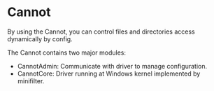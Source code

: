 # Cannot

By using the Cannot, you can control files and directories access dynamically by config.

The Cannot contains two major modules:

* CannotAdmin: Communicate with driver to manage configuration.
* CannotCore: Driver running at Windows  kernel implemented by minifilter.